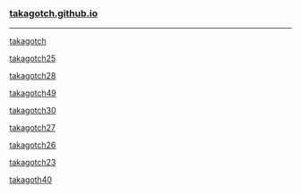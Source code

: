 ### [takagotch.github.io](https://takagotch.github.io/)
---
[takagotch](https://takagotch.github.io/page17/)


[takagotch25](https://takagotch.github.io/page25/)


[takagotch28](https://takagotch.github.io/page28/)

[takagotch49](https://takagotch.github.io/page49/)

[takagotch30](https://takagotch.github.io/page30/)

[takagotch27](https://takagotch.github.io/page27/)

[takagotch26](https://takagotch.github.io/page26/)

[takagotch23](https://takagotch.github.io/page23/)

[takagoth40](https://takagotch.github.io/page40/)






```
```

```
```

```
```


